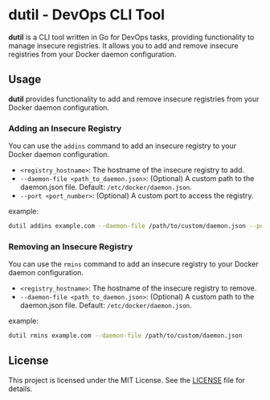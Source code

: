 # dutil - DevOps CLI Tool

**dutil** is a CLI tool written in Go for DevOps tasks, providing functionality to manage insecure registries. It allows you to add and remove insecure registries from your Docker daemon configuration.

## Usage

**dutil** provides functionality to add and remove insecure registries from your Docker daemon configuration.

### Adding an Insecure Registry

You can use the `addins` command to add an insecure registry to your Docker daemon configuration.

- `<registry_hostname>`: The hostname of the insecure registry to add.
- `--daemon-file <path_to_daemon.json>`: (Optional) A custom path to the daemon.json file. Default: `/etc/docker/daemon.json`.
- `--port <port_number>`: (Optional) A custom port to access the registry.

example: 
```sh
dutil addins example.com --daemon-file /path/to/custom/daemon.json --port 8080
```

### Removing an Insecure Registry

You can use the `rmins` command to add an insecure registry to your Docker daemon configuration.

- `<registry_hostname>`: The hostname of the insecure registry to remove.
- `--daemon-file <path_to_daemon.json>`: (Optional) A custom path to the daemon.json file. Default: `/etc/docker/daemon.json`.

example:
```sh
dutil rmins example.com --daemon-file /path/to/custom/daemon.json
```
## License

This project is licensed under the MIT License. See the [LICENSE](LICENSE) file for details.
